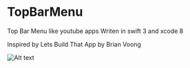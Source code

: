 # TopBarMenu
Top Bar Menu like youtube apps Writen in swift 3 and xcode 8

Inspired by Lets Build That App by Brian Voong

![Alt text](https://monosnap.com/file/TXeXwoWrmkm8LkfJReDwp5dXKJe055.png)
